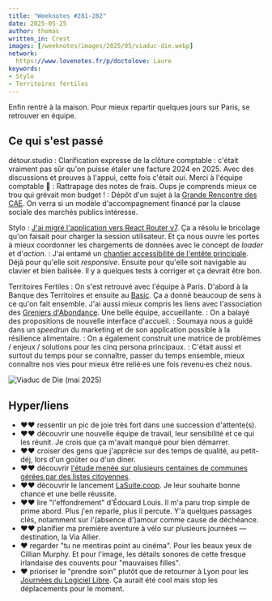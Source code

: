 ```yaml
---
title: "Weeknotes #281-282"
date: 2025-05-25
author: thomas
written_in: Crest
images: [/weeknotes/images/2025/05/viaduc-die.webp]
network:
  https://www.lovenotes.fr/p/doctolove: Laure
keywords:
- Stylo
- Territoires fertiles
---
```


Enfin rentré à la maison. Pour mieux repartir quelques jours sur Paris, se retrouver en équipe.

<!--more-->

## Ce qui s'est passé

détour.studio
: Clarification expresse de la clôture comptable : c'était vraiment pas sûr qu'on puisse étaler une facture 2024 en 2025. Avec des discussions et preuves à l'appui, cette fois c'était _oui_. Merci à l'équipe comptable :pray:
: Rattrapage des notes de frais. Oups je comprends mieux ce trou qui grévait mon budget !
: Dépôt d'un sujet à la [Grande Rencontre des CAE](https://rencontre.les-cae.coop/). On verra si un modèle d'accompagnement financé par la clause sociale des marchés publics intéresse.

Stylo
: [J'ai migré l'application vers React Router v7](https://github.com/EcrituresNumeriques/stylo/pull/1517). Ça a résolu le bricolage qu'on faisait pour charger la session utilisateur. Et ça nous ouvre les portes à mieux coordonner les chargements de données avec le concept de <i lang=en>loader</i> et d'<i lang=en>action</i>.
: J'ai entamé un [chantier accessibilité de l'entête principale](https://github.com/EcrituresNumeriques/stylo/pull/1531). Déjà pour qu'elle soit <i lang=en>responsive</i>. Ensuite pour qu'elle soit navigable au clavier et bien balisée. Il y a quelques tests à corriger et ça devrait être bon.

Territoires Fertiles
: On s'est retrouvé avec l'équipe à Paris. D'abord à la Banque des Territoires et ensuite au [Basic](https://lebasic.com/). Ça a donné beaucoup de sens à ce qu'on fait ensemble. J'ai aussi mieux compris les liens avec l'association des [Greniers d'Abondance](https://resiliencealimentaire.org/). Une belle équipe, accueillante.
: On a balayé des propositions de nouvelle interface d'accueil.
: Soumaya nous a guidé dans un <i lang=en>speedrun</i> du marketing et de son application possible à la résilience alimentaire.
: On a également construit une matrice de problèmes / enjeux / solutions pour les cinq persona principaux.
: C'était aussi et surtout du temps pour se connaître, passer du temps ensemble, mieux connaître nos vies pour mieux être relié·es une fois revenu·es chez nous.

![](/weeknotes/images/2025/05/viaduc-die.webp "Viaduc de Die (mai 2025)")


## Hyper/liens

- <span aria-label="J'ai beaucoup aimé">❤️❤️</span> ressentir un pic de joie très fort dans une succession d'attente(s).
- <span aria-label="J'ai beaucoup aimé">❤️❤️</span> découvrir une nouvelle équipe de travail, leur sensibilité et ce qui les réunit. Je crois que ça m'avait manqué pour bien démarrer.
- <span aria-label="J'ai beaucoup aimé">❤️❤️</span> croiser des gens que j'apprécie sur des temps de qualité, au petit-déj, lors d'un goûter ou d'un diner.
- <span aria-label="J'ai beaucoup aimé">❤️❤️</span> découvrir [l'étude menée sur plusieurs centaines de communes gérées par des listes citoyennes](https://www.frequencecommune.fr/prendrelepouvoirpourlepartager/).
- <span aria-label="J'ai beaucoup aimé">❤️❤️</span> découvrir le lancement [LaSuite.coop](https://indiehosters.net/blog/2025/04/15/la-suite-coop.html). Je leur souhaite bonne chance et une belle réussite.
- <span aria-label="J'ai beaucoup aimé">❤️❤️</span> lire "l'effondrement" d'Édouard Louis. Il m'a paru trop simple de prime abord. Plus j'en reparle, plus il percute. Y'a quelques passages clés, notamment sur l'(absence d')amour comme cause de déchéance.
- <span aria-label="J'ai beaucoup aimé">❤️❤️</span> planifier ma première aventure à vélo sur plusieurs journées — destination, la Via Allier.
- <span aria-label="J'ai aimé">❤️</span> regarder "tu ne mentiras point au cinéma". Pour les beaux yeux de Cillian Murphy. Et pour l'image, les détails sonores de cette fresque irlandaise des couvents pour "mauvaises filles".
- <span aria-label="J'ai aimé">❤️</span> prioriser le "prendre soin" plutôt que de retourner à Lyon pour les [Journées du Logiciel Libre](https://www.jdll.org/). Ça aurait été cool mais stop les déplacements pour le moment.
